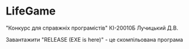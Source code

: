 # LifeGame

"Конкурс для справжніх програмістів"
КІ-20010Б
Лучицький Д.В.

Завантажити "RELEASE (EXE is here)" - це скомпільована програма
